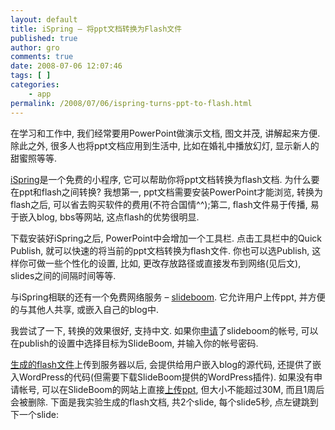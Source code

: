 ```yaml
---
layout: default
title: iSpring – 将ppt文档转换为Flash文件
published: true
author: gro
comments: true
date: 2008-07-06 12:07:46
tags: [ ]
categories:
    - app
permalink: /2008/07/06/ispring-turns-ppt-to-flash.html
---
```

在学习和工作中, 我们经常要用PowerPoint做演示文档, 图文并茂, 讲解起来方便. 除此之外, 很多人也将ppt文档应用到生活中, 比如在婚礼中播放幻灯, 显示新人的甜蜜照等等.

[iSpring][1]是一个免费的小程序, 它可以帮助你将ppt文档转换为flash文档. 为什么要在ppt和flash之间转换? 我想第一, ppt文档需要安装PowerPoint才能浏览, 转换为flash之后, 可以省去购买软件的费用(不符合国情^^);第二, flash文件易于传播, 易于嵌入blog, bbs等网站, 这点flash的优势很明显.

下载安装好iSpring之后, PowerPoint中会增加一个工具栏. 点击工具栏中的Quick Publish, 就可以快速的将当前的ppt文档转换为flash文件. 你也可以选Publish, 这样你可做一些个性化的设置, 比如, 更改存放路径或直接发布到网络(见后文), slides之间的间隔时间等等.

 

与iSpring相联的还有一个免费网络服务 &#8211; [slideboom][2]. 它允许用户上传ppt, 并方便的与其他人共享, 或嵌入自己的blog中.

我尝试了一下, 转换的效果很好, 支持中文. 如果你[申请][3]了slideboom的帐号, 可以在publish的设置中选择目标为SlideBoom, 并输入你的帐号密码.

[生成的flash文件][4]上传到服务器以后, 会提供给用户嵌入blog的源代码, 还提供了嵌入WordPress的代码(但需要下载SlideBoom提供的WordPress插件). 如果没有申请帐号, 可以在SlideBoom的网站上直接[上传ppt][5], 但大小不能超过30M, 而且1周后会被删除. 下面是我实验生成的flash文档, 共2个slide, 每个slide5秒, 点左键跳到下一个slide:

 [1]: http://www.ispringsolutions.com/ "iSpring homepage"
 [2]: http://www.slideboom.com/ "slideboom homepage"
 [3]: http://www.slideboom.com/signup "slideboom signup"
 [4]: http://www.slideboom.com/presentations/11828/Getfreeware.net "iSpring output file"
 [5]: http://www.slideboom.com/upload "slideboom upload"